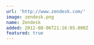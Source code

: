 ```yaml
---
url: 'http://www.zendesk.com/'
image: zendesk.png
name: Zendesk
added: 2012-08-06T21:16:05.000Z
featured: true
---
```


